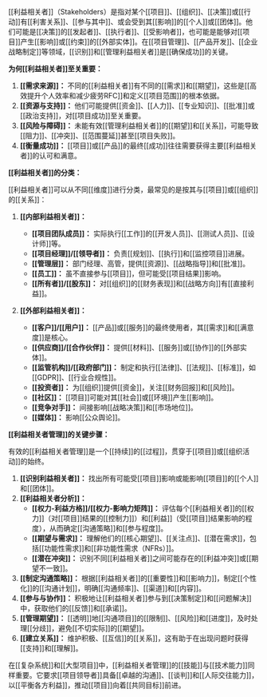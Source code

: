 [[利益相关者]]（Stakeholders）是指对某个[[项目]]、[[组织]]、[[决策]]或[[行动]]有[[利害关系]]、[[参与其中]]、或会受到其[[影响]]的[[个人]]或[[团体]]。他们可能是[[决策]]的[[发起者]]、[[执行者]]、[[受影响者]]，也可能是能够对[[项目]]产生[[影响]]或[[约束]]的[[外部实体]]。在[[项目管理]]、[[产品开发]]、[[企业战略制定]]等领域，[[识别]]和[[管理利益相关者]]是[[确保成功]]的关键。

**为何[[利益相关者]]至关重要：**

1.  **[[需求来源]]：** 不同的[[利益相关者]]有不同的[[需求]]和[[期望]]，这些是[[高效提升个人效率和减少疲劳RFC]]和定义[[项目范围]]的根本依据。
2.  **[[资源与支持]]：** 他们可能提供[[资金]]、[[人力]]、[[专业知识]]、[[批准]]或[[政治支持]]，对[[项目成功]]至关重要。
3.  **[[风险与障碍]]：** 未能有效[[管理利益相关者]]的[[期望]]和[[关系]]，可能导致[[阻力]]、[[冲突]]、[[范围蔓延]]甚至[[项目失败]]。
4.  **[[衡量成功]]：** [[项目]]或[[产品]]的最终[[成功]]往往需要获得主要[[利益相关者]]的认可和满意。

**[[利益相关者]]的分类：**

[[利益相关者]]可以从不同[[维度]]进行分类，最常见的是按其与[[项目]]或[[组织]]的[[关系]]：

1.  **[[内部利益相关者]]：**
    *   **[[项目团队成员]]：** 实际执行[[工作]]的[[开发人员]]、[[测试人员]]、[[设计师]]等。
    *   **[[项目经理]]/[[领导者]]：** 负责[[规划]]、[[执行]]和[[监控项目]]进展。
    *   **[[管理层]]：** 部门经理、高管，提供[[资源]]、[[战略指导]]和[[批准]]。
    *   **[[员工]]：** 虽不直接参与[[项目]]，但可能受[[项目结果]]影响。
    *   **[[所有者]]/[[股东]]：** 对[[组织]]的[[财务表现]]和[[战略方向]]有[[直接利益]]。

2.  **[[外部利益相关者]]：**
    *   **[[客户]]/[[用户]]：** [[产品]]或[[服务]]的最终使用者，其[[需求]]和[[满意度]]是核心。
    *   **[[供应商]]/[[合作伙伴]]：** 提供[[材料]]、[[服务]]或[[协作]]的[[外部实体]]。
    *   **[[监管机构]]/[[政府部门]]：** 制定和执行[[法律]]、[[法规]]、[[标准]]，如[[GDPR]]、[[行业合规性]]。
    *   **[[投资者]]：** 为[[组织]]提供[[资金]]，关注[[财务回报]]和[[风险]]。
    *   **[[社区]]：** [[项目]]可能对其[[社会]]或[[环境]]产生[[影响]]。
    *   **[[竞争对手]]：** 间接影响[[战略决策]]和[[市场地位]]。
    *   **[[媒体]]：** 影响[[公众舆论]]。

**[[利益相关者管理]]的关键步骤：**

有效的[[利益相关者管理]]是一个[[持续]]的[[过程]]，贯穿于[[项目]]或[[组织活动]]的始终。

1.  **[[识别利益相关者]]：** 找出所有可能受[[项目]]影响或能影响[[项目]]的[[个人]]和[[团体]]。
2.  **[[利益相关者分析]]：**
    *   **[[权力-利益方格]]/[[权力-影响力矩阵]]：** 评估每个[[利益相关者]]的[[权力]]（对[[项目]]结果的[[控制力]]）和[[利益]]（受[[项目]]结果影响的程度），从而确定[[沟通策略]]和[[参与程度]]。
    *   **[[期望与需求]]：** 理解他们的[[核心期望]]、[[关注点]]、[[潜在需求]]，包括[[功能性需求]]和[[非功能性需求（NFRs）]]。
    *   **[[潜在冲突]]：** 识别不同[[利益相关者]]之间可能存在的[[利益冲突]]或[[期望不一致]]。
3.  **[[制定沟通策略]]：** 根据[[利益相关者]]的[[重要性]]和[[影响力]]，制定[[个性化]]的[[沟通计划]]，明确[[沟通频率]]、[[渠道]]和[[内容]]。
4.  **[[参与与协作]]：** 积极地让[[利益相关者]]参与到[[决策制定]]和[[问题解决]]中，获取他们的[[反馈]]和[[承诺]]。
5.  **[[管理期望]]：** [[透明]]地[[沟通项目]]的[[限制]]、[[风险]]和[[进度]]，及时处理[[分歧]]，避免[[不切实际]]的[[期望]]。
6.  **[[建立关系]]：** 维护积极、[[互信]]的[[关系]]，这有助于在出现问题时获得[[支持]]和[[理解]]。

在[[复杂系统]]和[[大型项目]]中，[[利益相关者管理]]的[[技能]]与[[技术能力]]同样重要。它要求[[项目领导者]]具备[[卓越的沟通]]、[[谈判]]和[[人际交往能力]]，以[[平衡各方利益]]，推动[[项目]]向着[[共同目标]]前进。